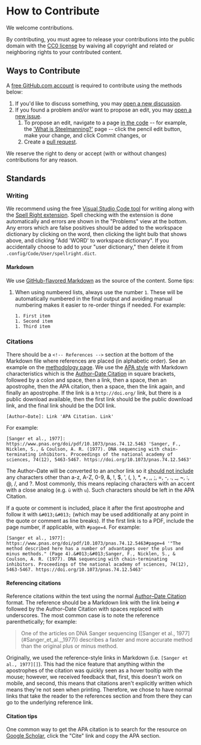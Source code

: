 # How to Contribute

We welcome contributions.

By contributing, you must agree to release your contributions into the public domain with the [CC0 license](LICENSE.txt) by waiving all copyright and related or neighboring rights to your contributed content.

## Ways to Contribute

A [free GitHub.com account](https://github.com/signup) is required to contribute using the methods below:

1. If you'd like to discuss something, you may [open a new discussion](https://github.com/steelmananything/steelmananything/discussions/new).
1. If you found a problem and/or want to propose an edit, you may [open a new issue](https://github.com/steelmananything/steelmananything/issues/new?assignees=&labels=&template=Report.yml).
    1. To propose an edit, navigate to a page [in the code](https://github.com/steelmananything/steelmananything/tree/main) -- for example, the ['What is Steelmanning?'](https://github.com/steelmananything/steelmananything/blob/main/_topics/steelmanning.md) page -- click the pencil edit button, make your change, and click Commit changes, or
    1. Create a [pull request](https://docs.github.com/en/pull-requests/collaborating-with-pull-requests/proposing-changes-to-your-work-with-pull-requests/about-pull-requests).

We reserve the right to deny or accept (with or without changes) contributions for any reason.

## Standards

### Writing

We recommend using the free [Visual Studio Code tool](https://code.visualstudio.com/) for writing along with the [Spell Right extension](https://marketplace.visualstudio.com/items?itemName=ban.spellright). Spell checking with the extension is done automatically and errors are shown in the "Problems" view at the bottom. Any errors which are false positives should be added to the workspace dictionary by clicking on the word, then clicking the light bulb that shows above, and clicking "Add 'WORD' to workspace dictionary". If you accidentally choose to add to your "user dictionary," then delete it from `.config/Code/User/spellright.dict`.

#### Markdown

We use [GitHub-flavored Markdown](https://github.github.com/gfm/) as the source of the content. Some tips:

1. When using numbered lists, always use the number `1`. These will be automatically numbered in the final output and avoiding manual numbering makes it easier to re-order things if needed. For example:
   ```
   1. First item
   1. Second item
   1. Third item
   ```

### Citations

There should be a `<!-- References -->` section at the bottom of the Markdown file where references are placed (in alphabetic order). See an example on the [methodology page](https://github.com/steelmananything/steelmananything/blob/179eb2b/_topics/methodology.md?plain=1#L71). We use the [APA style](https://apastyle.apa.org/style-grammar-guidelines/references/examples) with Markdown characteristics which is the [Author–Date Citation](https://apastyle.apa.org/style-grammar-guidelines/citations/basic-principles/author-date) in square brackets, followed by a colon and space, then a link, then a space, then an apostrophe, then the APA citation, then a space, then the link again, and finally an apostrophe. If the link is a `http://doi.org/` link, but there is a public download available, then the first link should be the public download link, and the final link should be the DOI link.

```
[Author–Date]: Link 'APA Citation. Link'
```

For example:

`[Sanger et al., 1977]: https://www.pnas.org/doi/pdf/10.1073/pnas.74.12.5463 'Sanger, F., Nicklen, S., & Coulson, A. R. (1977). DNA sequencing with chain-terminating inhibitors. Proceedings of the national academy of sciences, 74(12), 5463-5467. https://doi.org/10.1073/pnas.74.12.5463'`

The Author–Date will be converted to an anchor link so it [should not include](https://stackoverflow.com/a/2849800) any characters other than a-z, A-Z, 0-9, &, !, $, ', (, ), *, +, ,, ;, =, -, ., _, ~, :, @, /, and ?. Most commonly, this means replacing characters with an accent with a close analog (e.g. `ü` with `u`). Such characters should be left in the APA Citation.

If a quote or comment is included, place it after the first apostrophe and follow it with `&#013;&#013;` (which may be used additionally at any point in the quote or comment as line breaks). If the first link is to a PDF, include the page number, if applicable, with `#page=4`. For example:

`[Sanger et al., 1977]: https://www.pnas.org/doi/pdf/10.1073/pnas.74.12.5463#page=4 '"The method described here has a number of advantages over the plus and minus methods." (Page 4).&#013;&#013;Sanger, F., Nicklen, S., & Coulson, A. R. (1977). DNA sequencing with chain-terminating inhibitors. Proceedings of the national academy of sciences, 74(12), 5463-5467. https://doi.org/10.1073/pnas.74.12.5463'`

#### Referencing citations

Reference citations within the text using the normal [Author–Date Citation](https://apastyle.apa.org/style-grammar-guidelines/citations/basic-principles/author-date) format. The reference should be a Markdown link with the link being `#` followed by the Author–Date Citation with spaces replaced with underscores. The most common case is to note the reference parenthetically; for example:

> One of the articles on DNA Sanger sequencing (\[Sanger et al., 1977\](#Sanger_et_al.,_1977)) describes a faster and more accurate method than the original plus or minus method.

Originally, we used the reference-style links in Markdown (i.e. `[Sanger et al., 1977][]`). This had the nice feature that anything within the apostrophes of the citation was quickly seen as a hover tooltip with the mouse; however, we received feedback that, first, this doesn't work on mobile, and second, this means that citations aren't explicitly written which means they're not seen when printing. Therefore, we chose to have normal links that take the reader to the references section and from there they can go to the underlying reference link.

#### Citation tips

One common way to get the APA citation is to search for the resource on [Google Scholar](https://scholar.google.com/), click the "Cite" link and copy the APA section.
